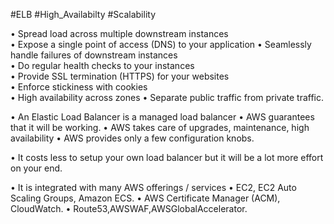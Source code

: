 #ELB #High_Availabilty #Scalability

• Spread load across multiple downstream instances  
• Expose a single point of access (DNS) to your application • Seamlessly handle failures of downstream instances  
• Do regular health checks to your instances  
• Provide SSL termination (HTTPS) for your websites  
• Enforce stickiness with cookies  
• High availability across zones 
• Separate public traffic from private traffic.

• An Elastic Load Balancer is a managed load balancer • AWS guarantees that it will be working.
• AWS takes care of upgrades, maintenance, high availability • AWS provides only a few configuration knobs.

• It costs less to setup your own load balancer but it will be a lot more effort on your end.

• It is integrated with many AWS offerings / services • EC2, EC2 Auto Scaling Groups, Amazon ECS.
• AWS Certificate Manager (ACM), CloudWatch.
• Route53,AWSWAF,AWSGlobalAccelerator.
